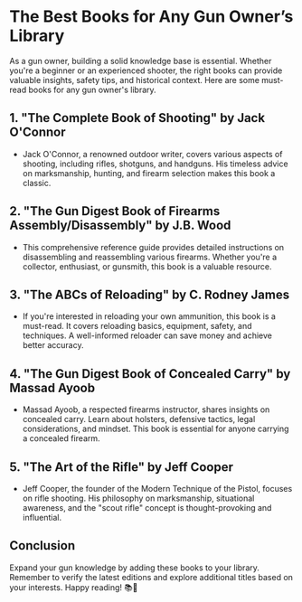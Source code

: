 # The Best Books for Any Gun Owner’s Library

As a gun owner, building a solid knowledge base is essential. Whether you're a beginner or an experienced shooter, the right books can provide valuable insights, safety tips, and historical context. Here are some must-read books for any gun owner's library.

## 1. "The Complete Book of Shooting" by Jack O'Connor
- Jack O'Connor, a renowned outdoor writer, covers various aspects of shooting, including rifles, shotguns, and handguns. His timeless advice on marksmanship, hunting, and firearm selection makes this book a classic.

## 2. "The Gun Digest Book of Firearms Assembly/Disassembly" by J.B. Wood
- This comprehensive reference guide provides detailed instructions on disassembling and reassembling various firearms. Whether you're a collector, enthusiast, or gunsmith, this book is a valuable resource.

## 3. "The ABCs of Reloading" by C. Rodney James
- If you're interested in reloading your own ammunition, this book is a must-read. It covers reloading basics, equipment, safety, and techniques. A well-informed reloader can save money and achieve better accuracy.

## 4. "The Gun Digest Book of Concealed Carry" by Massad Ayoob
- Massad Ayoob, a respected firearms instructor, shares insights on concealed carry. Learn about holsters, defensive tactics, legal considerations, and mindset. This book is essential for anyone carrying a concealed firearm.

## 5. "The Art of the Rifle" by Jeff Cooper
- Jeff Cooper, the founder of the Modern Technique of the Pistol, focuses on rifle shooting. His philosophy on marksmanship, situational awareness, and the "scout rifle" concept is thought-provoking and influential.

## Conclusion
Expand your gun knowledge by adding these books to your library. Remember to verify the latest editions and explore additional titles based on your interests. Happy reading! 📚🔫
